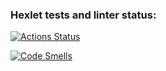 ### Hexlet tests and linter status:
[![Actions Status](https://github.com/Michael57e/qa-auto-engineer-javascript-project-44/actions/workflows/hexlet-check.yml/badge.svg)](https://github.com/Michael57e/qa-auto-engineer-javascript-project-44/actions)

[![Code Smells](https://sonarcloud.io/api/project_badges/measure?project=Michael57e_qa-auto-engineer-javascript-project-44&metric=code_smells)](https://sonarcloud.io/summary/new_code?id=Michael57e_qa-auto-engineer-javascript-project-44)
